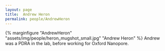 ```yaml
---
layout: page
title:  Andrew Heron
permalink: people/AndrewHeron
---
```

{% marginfigure "AndrewHeron" "assets/img/people/heron_mugshot_small.jpg" "Andrew Heron" %}
Andrew was a PDRA in the lab, before working for Oxford Nanopore.
